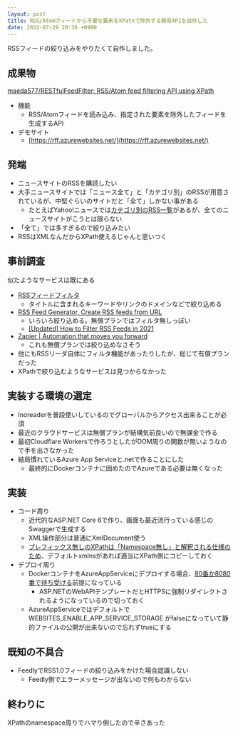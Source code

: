 ```yaml
---
layout: post
title: RSS/Atomフィードから不要な要素をXPathで除外する簡易APIを自作した
date: 2022-07-29 20:36 +0900
---
```


RSSフィードの絞り込みをやりたくて自作しました。

成果物
-------------------
[maeda577/RESTfulFeedFilter: RSS/Atom feed filtering API using XPath](https://github.com/maeda577/RESTfulFeedFilter)

* 機能
    * RSS/Atomフィードを読み込み、指定された要素を除外したフィードを生成するAPI
* デモサイト
    * [https://rff.azurewebsites.net/](https://rff.azurewebsites.net/)

発端
--------------
* ニュースサイトのRSSを購読したい
* 大手ニュースサイトでは「ニュース全て」と「カテゴリ別」のRSSが用意されているが、中堅ぐらいのサイトだと「全て」しかない事がある
    * たとえばYahoo!ニュースでは[カテゴリ別のRSS一覧](https://news.yahoo.co.jp/rss)があるが、全てのニュースサイトがこうとは限らない
* 「全て」では多すぎるので絞り込みたい
* RSSはXMLなんだからXPath使えるじゃんと思いつく

事前調査
--------------
似たようなサービスは既にある

* [RSSフィードフィルタ](https://syon-feed-filter.herokuapp.com/)
    * タイトルに含まれるキーワードやリンクのドメインなどで絞り込める
* [RSS Feed Generator, Create RSS feeds from URL](https://rss.app/)
    * いろいろ絞り込める。無償プランではフィルタ無しっぽい
    * [[Updated] How to Filter RSS Feeds in 2021](https://rss.app/blog/how-to-filter-rss-feeds-JC9I1k)
* [Zapier \| Automation that moves you forward](https://zapier.com/)
    * これも無償プランでは絞り込めなさそう
* 他にもRSSリーダ自体にフィルタ機能があったりしたが、総じて有償プランだった
* XPathで絞り込むようなサービスは見つからなかった

実装する環境の選定
--------------
* Inoreaderを普段使いしているのでグローバルからアクセス出来ることが必須
* 最近のクラウドサービスは無償プランが結構気前良いので無課金で作る
* 最初Cloudflare Workersで作ろうとしたがDOM周りの関数が無いようなので手を出さなかった
* 結局慣れているAzure App Serviceと.netで作ることにした
    * 最終的にDockerコンテナに固めたのでAzureである必要は無くなった

実装
--------------
* コード周り
    * 近代的なASP.NET Core 6で作り、画面も最近流行っている感じのSwaggerで生成する
    * XML操作部分は普通にXmlDocument使う
    * [プレフィックス無しのXPathは「Namespace無し」と解釈される仕様のため](https://docs.microsoft.com/ja-jp/dotnet/api/system.xml.xmlnode.selectnodes?view=net-6.0#remarks)、デフォルトxmlnsがあれば適当にXPath側にコピーしておく
* デプロイ周り
    * DockerコンテナをAzureAppServiceにデプロイする場合、[80番か8080番で待ち受ける](https://docs.microsoft.com/ja-jp/azure/app-service/configure-custom-container#configure-port-number)前提になっている
        * ASP.NETのWebAPIテンプレートだとHTTPSに強制リダイレクトされるようになっているので切っておく
    * AzureAppServiceではデフォルトで WEBSITES_ENABLE_APP_SERVICE_STORAGE がfalseになっていて静的ファイルの公開が出来ないので忘れずtrueにする

既知の不具合
--------------
* FeedlyでRSS1.0フィードの絞り込みをかけた場合認識しない
    * Feedly側でエラーメッセージが出ないので何もわからない

終わりに
--------------
XPathのnamespace周りでハマり倒したので辛さあった
